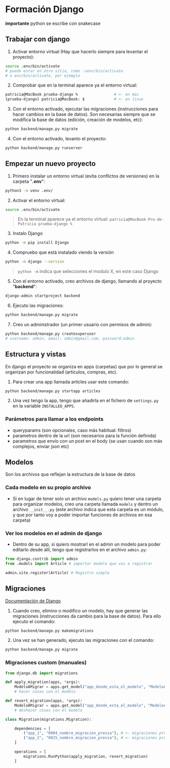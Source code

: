 # Formación Django

**importante** python se escribe con snakecase

## Trabajar con django

1. Activar entorno virtual (Hay que hacerlo siempre para levantar el proyecto):

```sh
source .env/bin/activate
# puede estar en otro sitio, como .venv/bin/activate
# o env/bin/activate, por ejemplo
```

2. Comprobar que en la terminal aparece ya el entorno virtual:
```sh
patricia@MacBook prueba-django %                # <- en mac
(prueba-django) patricia@MacBook: $             # <- en linux
```

3. Con el entorno activado, ejecutar las migraciones (instrucciones para hacer cambios en la base de datos). Son necesarias siempre que se modifica la base de datos (edición, creación de modelos, etc):
```sh
python backend/manage.py migrate
```

4. Con el entorno activado, levanto el proyecto:
```sh
python backend/manage.py runserver
```

## Empezar un nuevo proyecto

1. Primero instalar un entorno virtual (evita conflictos de versiones) en la carpeta "**.env**":
```sh
python3 -m venv .env/
```

2. Activar el entorno virtual:
```sh
source .env/bin/activate
```
> En la terminal aparece ya el entorno virtual: `patricia@MacBook-Pro-de-Patricia prueba-django %`

3. Instalo Django
```sh
python -m pip install Django
```

4. Compruebo que está instalado viendo la versión

```sh
python -m django --version
```
> `python -m` indica que selecciones el modulo X, en este caso Django

5. Con el entorno activado, creo archivos de django, llamando al proyecto "**backend**":
```sh
django-admin startproject backend
```

6. Ejecuto las migraciones:
```sh
python backend/manage.py migrate
```

7. Creo un administrador (un primer usuario con permisos de admin):
```sh
python backend/manage.py createsuperuser
# username: admin, email: admin@gmail.com, password:admin
```

## Estructura y vistas

En django el proyecto se organiza en apps (carpetas) que por lo general se organizan por funcionalidad (artículos, compras, etc).

1. Para crear una app llamada articles usar este comando:
```sh
python backend/manage.py startapp articles
```

2. Una vez tengo la app, tengo que añadirla en el fichero de `settings.py` en la variable `INSTALLED_APPS`.

### Parámetros para llamar a los endpoints

- queryparams (son opcionales, caso más habitual: filtros)
- parametros dentro de la url (son necesarios para la función definida)
- parametros que envío con un post en el body (se usan cuando son más complejos, enviar json etc)

## Modelos

Son los archivos que reflejan la estructura de la base de datos

### Cada modelo en su propio archivo
- Si en lugar de tener solo un archivo `models.py` quiero tener una carpeta para organizar modelos, creo una carpeta llamada `models` y dentro un archivo `__init__.py` (este archivo indica que esta carpeta es un módulo, y que por tanto voy a poder importar funciones de archivos en esa carpeta)

### Ver los modelos en el admin de django
- Dentro de su app, si quiero mostrarl en el admin un modelo para poder editarlo desde allí, tengo que registrarlos en el archivo `admin.py`:

```python
from django.contrib import admin
from .models import Article # importar modelo que vas a registrar

admin.site.register(Article) # Registro simple
```

## Migraciones

[Documentación de Django](https://docs.djangoproject.com/en/4.1/topics/migrations/)

1. Cuando creo, elimino o modifico un modelo, hay que generar las migraciones (instrucciones da cambio para la base de datos). Para ello ejecuto el comando:
```sh
python backend/manage.py makemigrations
```

2. Una vez se han generado, ejecuto las migraciones con el comando:
```sh
python backend/manage.py migrate
```

### Migraciones custom (manuales)

```python
from django.db import migrations

def apply_migration(apps, *args):
    ModeloAMigrar = apps.get_model("app_donde_esta_el_modelo", "ModeloAMigrar")
    # hacer cosas con el modelo

def revert_migration(apps, *args):
    ModeloAMigrar = apps.get_model("app_donde_esta_el_modelo", "ModeloAMigrar")
    # deshacer cosas con el modelo

class Migration(migrations.Migration):

    dependencies = [
        ("app_1", "0004_nombre_migracion_previa"), # <- migraciones previas necesarias
        ("app_2", "0025_nombre_migracion_previa"), # <- migraciones previas necesarias
    ]

    operations = [
        migrations.RunPython(apply_migration, revert_migration)
    ]
```

